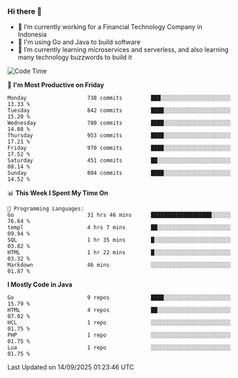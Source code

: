 ### Hi there 👋

<!--
**mazzama/mazzama** is a ✨ _special_ ✨ repository because its `README.md` (this file) appears on your GitHub profile.

Here are some ideas to get you started:

- 🔭 I’m currently working on ...
- 🌱 I’m currently learning ...
- 👯 I’m looking to collaborate on ...
- 🤔 I’m looking for help with ...
- 💬 Ask me about ...
- 📫 How to reach me: ...
- 😄 Pronouns: ...
- ⚡ Fun fact: ...
-->

- 🔭 I’m currently working for a Financial Technology Company in Indonesia
- :gun: I'm using Go and Java to build software
- 🌱 I’m currently learning microservices and serverless, and also learning many technology buzzwords to build it

<!--START_SECTION:waka-->
![Code Time](http://img.shields.io/badge/Code%20Time-4%2C337%20hrs%208%20mins-blue)

📅 **I'm Most Productive on Friday** 

```text
Monday                   738 commits         ███░░░░░░░░░░░░░░░░░░░░░░   13.33 % 
Tuesday                  842 commits         ████░░░░░░░░░░░░░░░░░░░░░   15.20 % 
Wednesday                780 commits         ████░░░░░░░░░░░░░░░░░░░░░   14.08 % 
Thursday                 953 commits         ████░░░░░░░░░░░░░░░░░░░░░   17.21 % 
Friday                   970 commits         ████░░░░░░░░░░░░░░░░░░░░░   17.52 % 
Saturday                 451 commits         ██░░░░░░░░░░░░░░░░░░░░░░░   08.14 % 
Sunday                   804 commits         ████░░░░░░░░░░░░░░░░░░░░░   14.52 % 
```


📊 **This Week I Spent My Time On** 

```text
💬 Programming Languages: 
Go                       31 hrs 46 mins      ███████████████████░░░░░░   76.64 % 
templ                    4 hrs 7 mins        ██░░░░░░░░░░░░░░░░░░░░░░░   09.94 % 
SQL                      1 hr 35 mins        █░░░░░░░░░░░░░░░░░░░░░░░░   03.82 % 
HTML                     1 hr 22 mins        █░░░░░░░░░░░░░░░░░░░░░░░░   03.32 % 
Markdown                 46 mins             ░░░░░░░░░░░░░░░░░░░░░░░░░   01.87 % 
```

**I Mostly Code in Java** 

```text
Go                       9 repos             ████░░░░░░░░░░░░░░░░░░░░░   15.79 % 
HTML                     4 repos             ██░░░░░░░░░░░░░░░░░░░░░░░   07.02 % 
HCL                      1 repo              ░░░░░░░░░░░░░░░░░░░░░░░░░   01.75 % 
PHP                      1 repo              ░░░░░░░░░░░░░░░░░░░░░░░░░   01.75 % 
Lua                      1 repo              ░░░░░░░░░░░░░░░░░░░░░░░░░   01.75 % 
```




 Last Updated on 14/09/2025 01:23:46 UTC
<!--END_SECTION:waka-->
